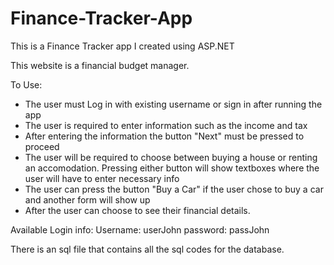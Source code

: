 # Finance-Tracker-App
This is a Finance Tracker app I created using ASP.NET


This website is a financial budget manager.

To Use:
- The user must Log in with existing username or sign in after running the app
- The user is required to enter information such as the income and tax
- After entering the information the button "Next" must be pressed to proceed
- The user will be required to choose between buying a house or renting an accomodation. Pressing either button 
will show textboxes where the user will have to enter necessary info
- The user can press the button "Buy a Car" if the user chose to buy a car and another form will show up
- After the user can choose to see their financial details. 


Available Login info:
Username: userJohn
password: passJohn

There is an sql file that contains all the sql codes for the database.

